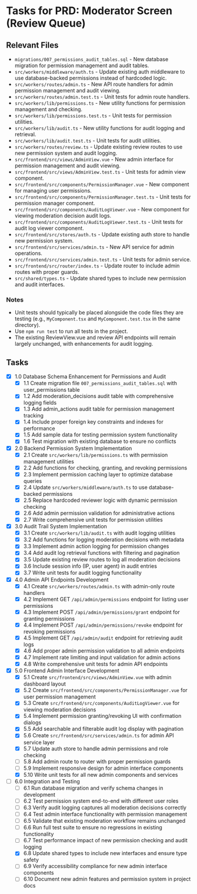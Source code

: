 # Tasks for PRD: Moderator Screen (Review Queue)

## Relevant Files

- `migrations/007_permissions_audit_tables.sql` - New database migration for permission management and audit tables.
- `src/workers/middleware/auth.ts` - Update existing auth middleware to use database-backed permissions instead of hardcoded logic.
- `src/workers/routes/admin.ts` - New API route handlers for admin permission management and audit viewing.
- `src/workers/routes/admin.test.ts` - Unit tests for admin route handlers.
- `src/workers/lib/permissions.ts` - New utility functions for permission management and checking.
- `src/workers/lib/permissions.test.ts` - Unit tests for permission utilities.
- `src/workers/lib/audit.ts` - New utility functions for audit logging and retrieval.
- `src/workers/lib/audit.test.ts` - Unit tests for audit utilities.
- `src/workers/routes/review.ts` - Update existing review routes to use new permission system and audit logging.
- `src/frontend/src/views/AdminView.vue` - New admin interface for permission management and audit viewing.
- `src/frontend/src/views/AdminView.test.ts` - Unit tests for admin view component.
- `src/frontend/src/components/PermissionManager.vue` - New component for managing user permissions.
- `src/frontend/src/components/PermissionManager.test.ts` - Unit tests for permission manager component.
- `src/frontend/src/components/AuditLogViewer.vue` - New component for viewing moderation decision audit logs.
- `src/frontend/src/components/AuditLogViewer.test.ts` - Unit tests for audit log viewer component.
- `src/frontend/src/stores/auth.ts` - Update existing auth store to handle new permission system.
- `src/frontend/src/services/admin.ts` - New API service for admin operations.
- `src/frontend/src/services/admin.test.ts` - Unit tests for admin service.
- `src/frontend/src/router/index.ts` - Update router to include admin routes with proper guards.
- `src/shared/types.ts` - Update shared types to include new permission and audit interfaces.

### Notes

- Unit tests should typically be placed alongside the code files they are testing (e.g., `MyComponent.tsx` and `MyComponent.test.tsx` in the same directory).
- Use `npm run test` to run all tests in the project.
- The existing ReviewView.vue and review API endpoints will remain largely unchanged, with enhancements for audit logging.

## Tasks

- [x] 1.0 Database Schema Enhancement for Permissions and Audit
  - [x] 1.1 Create migration file `007_permissions_audit_tables.sql` with user_permissions table
  - [x] 1.2 Add moderation_decisions audit table with comprehensive logging fields
  - [x] 1.3 Add admin_actions audit table for permission management tracking
  - [x] 1.4 Include proper foreign key constraints and indexes for performance
  - [x] 1.5 Add sample data for testing permission system functionality
  - [x] 1.6 Test migration with existing database to ensure no conflicts

- [x] 2.0 Backend Permission System Implementation
  - [x] 2.1 Create `src/workers/lib/permissions.ts` with permission management utilities
  - [x] 2.2 Add functions for checking, granting, and revoking permissions
  - [x] 2.3 Implement permission caching layer to optimize database queries
  - [x] 2.4 Update `src/workers/middleware/auth.ts` to use database-backed permissions
  - [x] 2.5 Replace hardcoded reviewer logic with dynamic permission checking
  - [x] 2.6 Add admin permission validation for administrative actions
  - [x] 2.7 Write comprehensive unit tests for permission utilities

- [x] 3.0 Audit Trail System Implementation
  - [x] 3.1 Create `src/workers/lib/audit.ts` with audit logging utilities
  - [x] 3.2 Add functions for logging moderation decisions with metadata
  - [x] 3.3 Implement admin action logging for permission changes
  - [x] 3.4 Add audit log retrieval functions with filtering and pagination
  - [x] 3.5 Update existing review routes to log all moderation decisions
  - [x] 3.6 Include session info (IP, user agent) in audit entries
  - [x] 3.7 Write unit tests for audit logging functionality

- [x] 4.0 Admin API Endpoints Development
  - [x] 4.1 Create `src/workers/routes/admin.ts` with admin-only route handlers
  - [x] 4.2 Implement GET `/api/admin/permissions` endpoint for listing user permissions
  - [x] 4.3 Implement POST `/api/admin/permissions/grant` endpoint for granting permissions
  - [x] 4.4 Implement POST `/api/admin/permissions/revoke` endpoint for revoking permissions
  - [x] 4.5 Implement GET `/api/admin/audit` endpoint for retrieving audit logs
  - [x] 4.6 Add proper admin permission validation to all admin endpoints
  - [x] 4.7 Implement rate limiting and input validation for admin actions
  - [x] 4.8 Write comprehensive unit tests for admin API endpoints

- [x] 5.0 Frontend Admin Interface Development
  - [x] 5.1 Create `src/frontend/src/views/AdminView.vue` with admin dashboard layout
  - [x] 5.2 Create `src/frontend/src/components/PermissionManager.vue` for user permission management
  - [x] 5.3 Create `src/frontend/src/components/AuditLogViewer.vue` for viewing moderation decisions
  - [x] 5.4 Implement permission granting/revoking UI with confirmation dialogs
  - [x] 5.5 Add searchable and filterable audit log display with pagination
  - [x] 5.6 Create `src/frontend/src/services/admin.ts` for admin API service layer
  - [x] 5.7 Update auth store to handle admin permissions and role checking
  - [ ] 5.8 Add admin route to router with proper permission guards
  - [ ] 5.9 Implement responsive design for admin interface components
  - [x] 5.10 Write unit tests for all new admin components and services

- [ ] 6.0 Integration and Testing
  - [ ] 6.1 Run database migration and verify schema changes in development
  - [ ] 6.2 Test permission system end-to-end with different user roles
  - [ ] 6.3 Verify audit logging captures all moderation decisions correctly
  - [ ] 6.4 Test admin interface functionality with permission management
  - [ ] 6.5 Validate that existing moderation workflow remains unchanged
  - [ ] 6.6 Run full test suite to ensure no regressions in existing functionality
  - [ ] 6.7 Test performance impact of new permission checking and audit logging
  - [x] 6.8 Update shared types to include new interfaces and ensure type safety
  - [ ] 6.9 Verify accessibility compliance for new admin interface components
  - [ ] 6.10 Document new admin features and permission system in project docs
